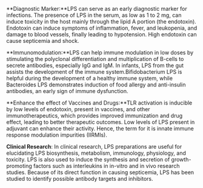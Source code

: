 **Diagnostic Marker:**LPS can serve as an early diagnostic marker for infections. The presence of LPS in the serum, as low as 1 to 2 mg, can induce toxicity in the host mainly through the lipid A portion (the endotoxin). Endotoxin can induce symptoms of inflammation, fever, and leukopenia, and damage to blood vessels, finally leading to hypotension. High endotoxin can cause septicemia and shock.

**Immunomodulation:**LPS can help immune modulation in low doses by stimulating the polyclonal differentiation and multiplication of B-cells to secrete antibodies, especially IgG and IgM. In infants, LPS from the gut assists the development of the immune system.Bifidobacterium LPS is helpful during the development of a healthy immune system, while Bacteroides LPS demonstrates induction of food allergy and anti-insulin antibodies, an early sign of immune dysfunction.

**Enhance the effect of Vaccines and Drugs:**TLR activation is inducible by low levels of endotoxin, present in vaccines, and other immunotherapeutics, which provides improved immunization and drug effect, leading to better therapeutic outcomes. Low levels of LPS present in adjuvant can enhance their activity. Hence, the term for it is innate immune response modulation impurities (IIRMIs).

**Clinical Research**: In clinical research, LPS preparations are useful for elucidating LPS biosynthesis, metabolism, immunology, physiology, and toxicity. LPS is also used to induce the synthesis and secretion of growth-promoting factors such as interleukins in in-vitro and in vivo research studies. Because of its direct function in causing septicemia, LPS has been studied to identify possible antibody targets and inhibitors.